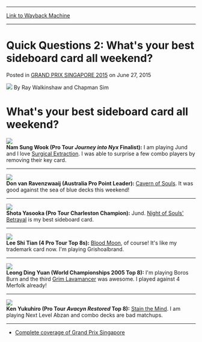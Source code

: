 
---
[Link to Wayback Machine](https://web.archive.org/web/20150716012120/http://magic.wizards.com/en/events/coverage/gpsin15/quick-questions-2-whats-your-best-sideboard-card-all-weekend-2015-06-27)

[_metadata_:author]:- "Ray Walkinshaw and Chapman Sim"
[_metadata_:description]:- "What's your best sideboard card all weekend? Nam Sung Wook (Pro Tour Journey into Nyx Finalist): I am playing Jund and I love Surgical Extraction. I was able to surprise a few combo players by removing their key card."
[_metadata_:generator]:- "Drupal 7 (http://drupal.org)"
[_metadata_:node]:- "407361"
[_metadata_:publish_date]:- "2015-06-27"
[_metadata_:source]:- "div-main-content"
[_metadata_:title]:- "Quick Questions 2: What's your best sideboard card all weekend?"
[_metadata_:wayback_capture_timestamp]:- "2015-07-16 01:21:20"
[_metadata_:wayback_raw_url]:- "https://web.archive.org/web/20150716012120id_/http://magic.wizards.com/en/events/coverage/gpsin15/quick-questions-2-whats-your-best-sideboard-card-all-weekend-2015-06-27"
[_metadata_:wayback_url]:- "http://magic.wizards.com/en/events/coverage/gpsin15/quick-questions-2-whats-your-best-sideboard-card-all-weekend-2015-06-27"
---


Quick Questions 2: What's your best sideboard card all weekend?
===============================================================



 Posted in [GRAND PRIX SINGAPORE 2015](/en/events/coverage/gpsin15)
 on June 27, 2015 






![](https://web.archive.org/web/20151123212637im_/http://magic.wizards.com/sites/mtg/files/styles/auth_small/public/images/person/Chapman-Sim-%26-Ray-Walkinshaw.jpg?itok=PRrZFUox)
By Ray Walkinshaw and Chapman Sim











What's your best sideboard card all weekend?
============================================


![](https://media.wizards.com/2015/events/gpsin15/GPSing_QQ2_Nam.jpg)  
**Nam Sung Wook (Pro Tour *Journey into Nyx* Finalist):** I am playing Jund and I love [Surgical Extraction](http://gatherer.wizards.com/Pages/Card/Details.aspx?name=Surgical+Extraction). I was able to surprise a few combo players by removing their key card.




---

![](https://media.wizards.com/2015/events/gpsin15/GPSing_QQ2_van-Ravenzwaaij.jpg)  
**Don van Ravenzwaaij (Australia Pro Point Leader):** [Cavern of Souls](http://gatherer.wizards.com/Pages/Card/Details.aspx?name=Cavern+of+Souls). It was good against the sea of blue decks this weekend!




---

![](https://media.wizards.com/2015/events/gpsin15/GPSing_QQ2_Yasooka.jpg)  
**Shota Yasooka (Pro Tour Charleston Champion):** Jund. [Night of Souls' Betrayal](http://gatherer.wizards.com/Pages/Card/Details.aspx?name=Night+of+Souls%27+Betrayal) is my best sideboard card.




---

![](https://media.wizards.com/2015/events/gpsin15/GPSing_QQ2_Lee.jpg)  
**Lee Shi Tian (4 Pro Tour Top 8s):** [Blood Moon](http://gatherer.wizards.com/Pages/Card/Details.aspx?name=Blood+Moon), of course! It's like my trademark card now. I'm playing Grishoalbrand.




---

![](https://media.wizards.com/2015/events/gpsin15/GPSing_QQ2_Leong.jpg)  
**Leong Ding Yuan (World Championships 2005 Top 8):** I'm playing Boros Burn and the third [Grim Lavamancer](http://gatherer.wizards.com/Pages/Card/Details.aspx?name=Grim+Lavamancer) was awesome. I played against 4 Merfolk already!




---

![](https://media.wizards.com/2015/events/gpsin15/GPSing_QQ2_Yukuhiro.jpg)  
**Ken Yukuhiro (Pro Tour *Avacyn Restored* Top 8):** [Stain the Mind](http://gatherer.wizards.com/Pages/Card/Details.aspx?name=Stain+the+Mind). I am playing Next Level Abzan and combo decks are bad matchups.




---

* [Complete coverage of Grand Prix Singapore](/node/406171)






